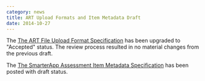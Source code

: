 ```yaml
---
category: news
title: ART Upload Formats and Item Metadata Draft
date: 2014-10-27
---
```

The [The ART File Upload Format Specification](http://www.smarterapp.org/specs/ART-Upload.html) has been upgraded to "Accepted" status. The review process resulted in no material changes from the previous draft.

The [The SmarterApp Assessment Item Metadata Specification](http://www.smarterapp.org/specs/Item_Metadata_Specification.html) has been posted with draft status.
